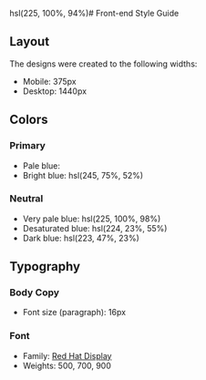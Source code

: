 hsl(225, 100%, 94%)# Front-end Style Guide

## Layout

The designs were created to the following widths:

- Mobile: 375px
- Desktop: 1440px

## Colors

### Primary

- Pale blue:
- Bright blue: hsl(245, 75%, 52%)

### Neutral

- Very pale blue: hsl(225, 100%, 98%)
- Desaturated blue: hsl(224, 23%, 55%)
- Dark blue: hsl(223, 47%, 23%)

## Typography

### Body Copy

- Font size (paragraph): 16px

### Font

- Family: [Red Hat Display](https://fonts.google.com/specimen/Red+Hat+Display)
- Weights: 500, 700, 900
